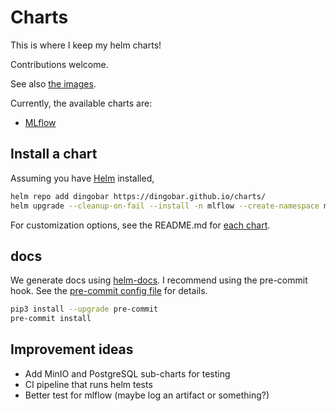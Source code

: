 # Charts

This is where I keep my helm charts!

Contributions welcome.

See also [the images](https://github.com/dingobar/images).

Currently, the available charts are:

- [MLflow](./charts/mlflow/README.md)

## Install a chart

Assuming you have [Helm](https://helm.sh/) installed,

```sh
helm repo add dingobar https://dingobar.github.io/charts/
helm upgrade --cleanup-on-fail --install -n mlflow --create-namespace my-mlflow dingobar/mlflow
```

For customization options, see the README.md for [each chart](./charts/).

## docs

We generate docs using [helm-docs](https://github.com/norwoodj/helm-docs). I recommend using the pre-commit hook.
See the [pre-commit config file](./.pre-commit-config.yaml) for details.

```sh
pip3 install --upgrade pre-commit
pre-commit install
```

## Improvement ideas

- Add MinIO and PostgreSQL sub-charts for testing
- CI pipeline that runs helm tests
- Better test for mlflow (maybe log an artifact or something?)
